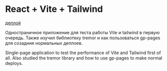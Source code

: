 # React + Vite + Tailwind

[деплой](https://tich0v.github.io/react-vite/)

Одностраничное приложение для теста работы Vite и tailwind в первую очередь. Также изучил библиотеку tremor и как пользоваться gp-pages для созадния нормальных деплоев.

Single-page application to test the performance of Vite and Tailwind first of all. Also studied the tremor library and how to use gp-pages to make normal deploys.
